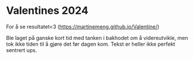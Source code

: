 # Valentines 2024

For å se resultatet<3 
(https://martinemeng.github.io/Valentine/)

Ble laget på ganske kort tid med tanken i bakhodet om å videreutvikle, men tok ikke tiden til å gjøre det før dagen kom. Tekst er heller ikke perfekt sentrert ups.
